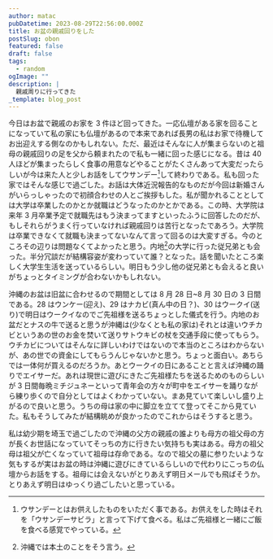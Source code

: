 ```yaml
---
author: matac
pubDatetime: 2023-08-29T22:56:00.000Z
title: お盆の親戚回りをした
postSlug: obon
featured: false
draft: false
tags:
  - random
ogImage: ""
description: |
  親戚周りに行ってきた
_template: blog_post
---
```


今日はお盆で親戚のお家を 3 件ほど回ってきた。一応仏壇がある家を回ることになっていて私の家にも仏壇があるので本来であれば長男の私はお家で待機してお出迎えする側なのかもしれない。ただ、最近はそんなに人が集まらないのと祖母の親戚回りの足を父から頼まれたので私も一緒に回った感じになる。昔は 40 人ほどが集まったらしく食事の用意などやることがたくさんあって大変だったらしいが今は来た人と少しお話をしてウサンデー[^1]して終わりである。私も回った家ではそんな感じで過ごした。お話は大体近況報告的なものだが今回は新婚さんがいらっしゃったので初顔合わせの人とご挨拶もした。私が聞かれることとしては大学は卒業したのかとか就職はどうなったのかとかである。この時、大学院は来年 3 月卒業予定で就職先はもう決まってますといったふうに回答したのだが、もしそれらがうまく行っていなければ親戚回りは苦行となったであろう。大学院は卒業できなくて就職も決まってないなんて言って回るのは大変すぎる。今のところその辺りは問題なくてよかったと思う。内地[^2]の大学に行った従兄弟とも会った。半分冗談だが結構容姿が変わっていて誰？となった。話を聞いたところ楽しく大学生生活を送っているらしい。明日もう少し他の従兄弟とも会えると良いがちょっとタイミングが合わないかもしれない。

沖縄のお盆は旧盆に合わせるので期間としては 8 月 28 日~8 月 30 日の 3 日間である。28 はウンケー(迎え)、29 はナカビ(真ん中の日？)、30 はウークイ(送り)で明日はウークイなのでご先祖様を送るちょっとした儀式を行う。内地のお盆だとナスの牛で送ると思うが沖縄は(少なくとも私の家は)それとは違いウチカビというあの世のお金を焚いて送りサトウキビの杖を交通手段に使ってもらう。ウチカビについてはそんなに詳しいわけではないので本当のところはわからないが、あの世での資金にしてもらうんじゃないかと思う。ちょっと面白い。あちらでは一体何が買えるのだろうか。あとウークイの日にあることと言えば沖縄の踊りでエイサーだ。あれは現世に遊びにきたご先祖様たちを送るためのものらしいが 3 日間毎晩ミチジュネーといって青年会の方々が町中をエイサーを踊りながら練り歩くので自分としてはよくわかっていない。まあ見ていて楽しいし盛り上がるので良いと思う。うちの母は家の中に脚立を立てて登ってそこから見ていた。私もそうしてみたが結構眺めが良かったのでこれからはそうすると思う。

私は幼少期を埼玉で過ごしたので沖縄の父方の親戚の誰よりも母方の祖父母の方が長くお世話になっていてそっちの方に行きたい気持ちも実はある。母方の祖父母は祖父が亡くなっていて祖母は存命である。なので祖父の墓に参りたいような気もするが実はお盆の時は沖縄に遊びにきているらしいので代わりにこっちの仏壇からお話をする。祖母には会えないがとりあえず明日メールでも飛ばそうか。とりあえず明日はゆっくり過ごしたいと思っている。

[^1]: ウサンデーとはお供えしたものをいただく事である。お供えをした時はそれを「ウサンデーサビラ」と言って下げて食べる。私はご先祖様と一緒にご飯を食べる感覚でやっている。
[^2]: 沖縄では本土のことをそう言う。
